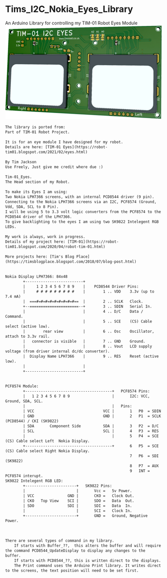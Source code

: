 # Tims_I2C_Nokia_Eyes_Library
An Arduino Library for controlling my TIM-01 Robot Eyes Module
<img src="https://github.com/Palingenesis/Tims_I2C_Nokia_Eyes_Library/blob/main/Images/TIM-01_Eyes_Front_Github.png" alt="Front">


	The library is ported from:
	Part of TIM-01 Robot Project.

	It is for an eye module I have designed for my robot.
	Details are here: [TIM-01 Eyes](https://robot-tim01.blogspot.com/2021/02/eyes.html)
	
	By Tim Jackson
	Use Freely, Just give me credit where due :)

	Tim-01_Eyes.
	The Head section of my Robot.

	To make its Eyes I am using:
	Two Nokia LPH7366 screens, with an internal PCD8544 driver (9 pin).
	Connecting to the Nokia LPH7366 screens via an I2C, PCF8574 (Ground, Vdd, SDA, SCL to 8 Pin).
	I will be using 5 to 3.3 volt logic converters from the PCF8574 to the PCD8544 driver of the LPH7366.
	To give backlighting to the eyes I am using two SK9822 Intelegent RGB LEDs.

	My work is always, work in progress.
	Details of my project here: [TIM-01](https://robot-tim01.blogspot.com/2020/04/robot-tim-01.html)
	
	More projects here: [Tim's Blog Place](https://timsblogplace.blogspot.com/2018/07/blog-post.html)
	

	Nokia Display LPH7366: 84x48
			+--------------------------+
			|     1 2 3 4 5 6 7 8 9    |	PCD8544 Driver Pins:
			|     # # # # # # # # #    |		1 .. VDD	3.3v (up to 7.4 mA)
			|  ===#=#=#=#=#=#=#=#=#==  |		2 .. SCLK	Clock.
			+--======================--+		3 .. SDIN	Serial In.
			|                          |		4 .. D/C	Data / Command.
			|                          |		5 .. SCE	(CS) Cable select (active low).
			|        rear view         |		6 .. Osc	Oscillator, attach to 3.3v rail.
			|   connector is visible   |		7 .. GND	Ground.
			|                          |		8 .. Vout	LCD supply voltage (from driver internal dc/dc converter).
			|  Display Name LPH7366    |		9 .. RES	Reset (active low).
			|                          |
			+--------------------------+


	PCF8574 Module:
			+---------------------------------------+	PCF8574 Pins:
			|	1 2 3 4 5 6 7 8 9					|		I2C: VCC, Ground, SDA, SCL.
			|										|	Pins:
			| VCC								VCC	|		1	P0	= SDIN
			| GND								GND	|		2	P1	= SCLK	(PCD8544) / CKI (SK9822)
			| SDA		Component Side			SDA	|		3	P2	= D/C
			| SCL								SCL	|		4	P3	= RES
			|										|		5	P4	= SCE	(CS) Cable select Left  Nokia Display.
			+---------------------------------------+		6	P5	= SCE	(CS) Cable select Right Nokia Display.
															7	P6	= SDI	(SK9822)
															8	P7	= AUX
															9	INT = PCF8574 interupt.
	SK9822 Intelegent RGB LED:
			+-----------------------+	SK9822 Pins:
			|						|		Vcc	=	5v Power.
			| VCC				GND	|		CKO	=	Clock Out.	
			| CKO	Top View	SCI	|		SDO	=	Data  Out.	
			| SDO				SDI	|		SDI	=	Data  In.	
			|						|		SCI	=	Clock In.	
			+-----------------------+		GND	=	Ground, Negative Power.	



	There are several types of command in my library.
		If starts with Buffer_??,  this alters the buffer and will require the command PCD8544_UpdateDisplay to display any changes to the buffer.
		If starts with PCD8544_??, this is written direct to the displays.
		The Print command uses the Arduino Print library. It writes direct to the screens, the text position will need to be set first.
